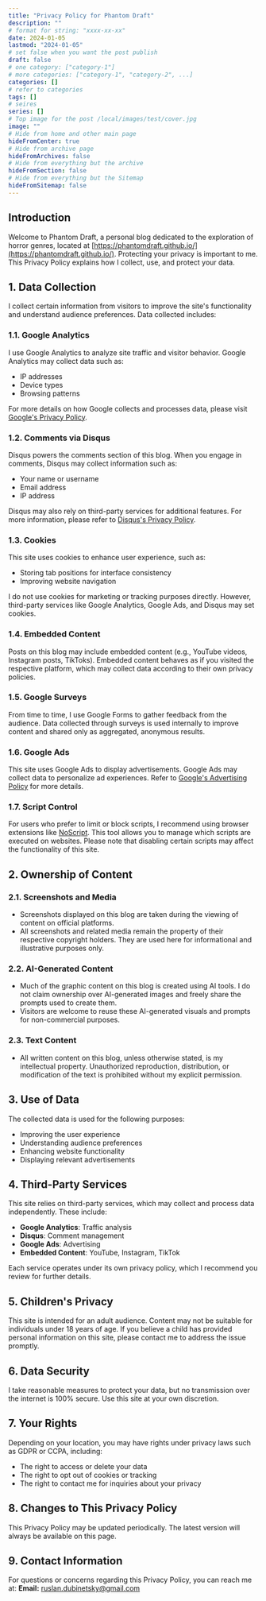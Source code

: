 ```yaml
---
title: "Privacy Policy for Phantom Draft"
description: ""
# format for string: "xxxx-xx-xx"
date: 2024-01-05
lastmod: "2024-01-05"
# set false when you want the post publish
draft: false
# one category: ["category-1"]
# more categories: ["category-1", "category-2", ...]
categories: []
# refer to categories
tags: []
# seires
series: []
# Top image for the post /local/images/test/cover.jpg
image: ""
# Hide from home and other main page
hideFromCenter: true
# Hide from archive page
hideFromArchives: false
# Hide from everything but the archive
hideFromSection: false
# Hide from everything but the Sitemap
hideFromSitemap: false
---
```

## Introduction

Welcome to Phantom Draft, a personal blog dedicated to the exploration of horror genres, located at [https://phantomdraft.github.io/](https://phantomdraft.github.io/). Protecting your privacy is important to me. This Privacy Policy explains how I collect, use, and protect your data.

## 1. Data Collection

I collect certain information from visitors to improve the site's functionality and understand audience preferences. Data collected includes:

### 1.1. Google Analytics

I use Google Analytics to analyze site traffic and visitor behavior. Google Analytics may collect data such as:

- IP addresses
- Device types
- Browsing patterns

For more details on how Google collects and processes data, please visit <a href="https://policies.google.com/privacy" rel="nofollow" target="_blank">Google's Privacy Policy</a>.

### 1.2. Comments via Disqus

Disqus powers the comments section of this blog. When you engage in comments, Disqus may collect information such as:

- Your name or username
- Email address
- IP address

Disqus may also rely on third-party services for additional features. For more information, please refer to <a href="https://help.disqus.com/en/articles/1717103-disqus-privacy-policy" rel="nofollow" target="_blank">Disqus's Privacy Policy</a>.

### 1.3. Cookies

This site uses cookies to enhance user experience, such as:

- Storing tab positions for interface consistency
- Improving website navigation

I do not use cookies for marketing or tracking purposes directly. However, third-party services like Google Analytics, Google Ads, and Disqus may set cookies.

### 1.4. Embedded Content

Posts on this blog may include embedded content (e.g., YouTube videos, Instagram posts, TikToks). Embedded content behaves as if you visited the respective platform, which may collect data according to their own privacy policies.

### 1.5. Google Surveys

From time to time, I use Google Forms to gather feedback from the audience. Data collected through surveys is used internally to improve content and shared only as aggregated, anonymous results.

### 1.6. Google Ads

This site uses Google Ads to display advertisements. Google Ads may collect data to personalize ad experiences. Refer to <a href="https://policies.google.com/technologies/ads" rel="nofollow" target="_blank">Google's Advertising Policy</a> for more details.

### 1.7. Script Control

For users who prefer to limit or block scripts, I recommend using browser extensions like <a href="https://noscript.net/" rel="nofollow" target="_blank">NoScript</a>. This tool allows you to manage which scripts are executed on websites. Please note that disabling certain scripts may affect the functionality of this site.

## 2. Ownership of Content

### 2.1. Screenshots and Media

- Screenshots displayed on this blog are taken during the viewing of content on official platforms.
- All screenshots and related media remain the property of their respective copyright holders. They are used here for informational and illustrative purposes only.

### 2.2. AI-Generated Content

- Much of the graphic content on this blog is created using AI tools. I do not claim ownership over AI-generated images and freely share the prompts used to create them.
- Visitors are welcome to reuse these AI-generated visuals and prompts for non-commercial purposes.

### 2.3. Text Content

- All written content on this blog, unless otherwise stated, is my intellectual property. Unauthorized reproduction, distribution, or modification of the text is prohibited without my explicit permission.

## 3. Use of Data

The collected data is used for the following purposes:

- Improving the user experience
- Understanding audience preferences
- Enhancing website functionality
- Displaying relevant advertisements

## 4. Third-Party Services

This site relies on third-party services, which may collect and process data independently. These include:

- **Google Analytics**: Traffic analysis
- **Disqus**: Comment management
- **Google Ads**: Advertising
- **Embedded Content**: YouTube, Instagram, TikTok

Each service operates under its own privacy policy, which I recommend you review for further details.

## 5. Children's Privacy

This site is intended for an adult audience. Content may not be suitable for individuals under 18 years of age. If you believe a child has provided personal information on this site, please contact me to address the issue promptly.

## 6. Data Security

I take reasonable measures to protect your data, but no transmission over the internet is 100% secure. Use this site at your own discretion.

## 7. Your Rights

Depending on your location, you may have rights under privacy laws such as GDPR or CCPA, including:

- The right to access or delete your data
- The right to opt out of cookies or tracking
- The right to contact me for inquiries about your privacy

## 8. Changes to This Privacy Policy

This Privacy Policy may be updated periodically. The latest version will always be available on this page.

## 9. Contact Information

For questions or concerns regarding this Privacy Policy, you can reach me at:
**Email:** <a href="mailto:ruslan.dubinetsky@gmail.com">ruslan.dubinetsky@gmail.com</a>